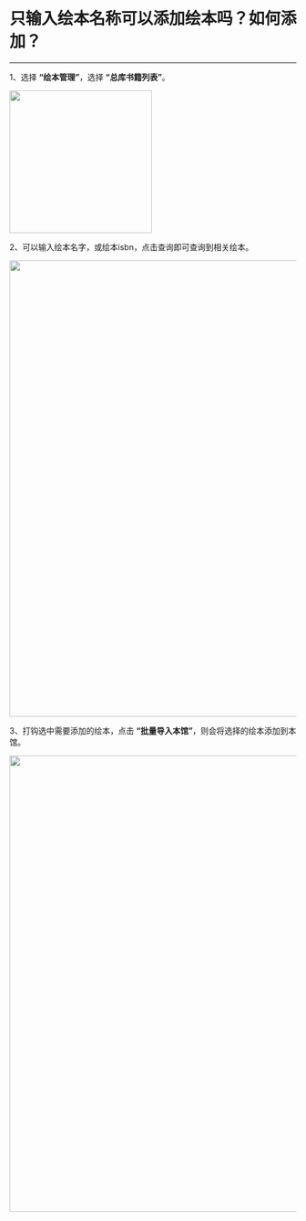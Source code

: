 # 只输入绘本名称可以添加绘本吗？如何添加？
-----
1、选择 **“绘本管理”**，选择 **“总库书籍列表”**。

<img src="https://qudulib.oss-cn-shanghai.aliyuncs.com/%E5%B1%8F%E5%B9%95%E5%BF%AB%E7%85%A7%202019-09-27%20%E4%B8%8A%E5%8D%8811.13.13.png" width="250" hegiht="150" align=center />

2、可以输入绘本名字，或绘本isbn，点击查询即可查询到相关绘本。

<img src="https://qudulib.oss-cn-shanghai.aliyuncs.com/%E5%B1%8F%E5%B9%95%E5%BF%AB%E7%85%A7%202019-09-29%20%E4%B8%8A%E5%8D%888.50.43.png" width="800" hegiht="500" align=center />

3、打钩选中需要添加的绘本，点击 **“批量导入本馆”**，则会将选择的绘本添加到本馆。

<img src="https://qudulib.oss-cn-shanghai.aliyuncs.com/%E5%B1%8F%E5%B9%95%E5%BF%AB%E7%85%A7%202019-09-29%20%E4%B8%8A%E5%8D%888.51.29.png" width="800" hegiht="500" align=center />
